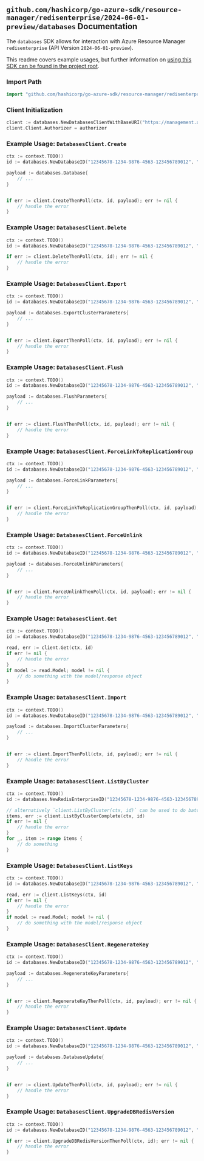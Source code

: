 
## `github.com/hashicorp/go-azure-sdk/resource-manager/redisenterprise/2024-06-01-preview/databases` Documentation

The `databases` SDK allows for interaction with Azure Resource Manager `redisenterprise` (API Version `2024-06-01-preview`).

This readme covers example usages, but further information on [using this SDK can be found in the project root](https://github.com/hashicorp/go-azure-sdk/tree/main/docs).

### Import Path

```go
import "github.com/hashicorp/go-azure-sdk/resource-manager/redisenterprise/2024-06-01-preview/databases"
```


### Client Initialization

```go
client := databases.NewDatabasesClientWithBaseURI("https://management.azure.com")
client.Client.Authorizer = authorizer
```


### Example Usage: `DatabasesClient.Create`

```go
ctx := context.TODO()
id := databases.NewDatabaseID("12345678-1234-9876-4563-123456789012", "example-resource-group", "redisEnterpriseName", "databaseName")

payload := databases.Database{
	// ...
}


if err := client.CreateThenPoll(ctx, id, payload); err != nil {
	// handle the error
}
```


### Example Usage: `DatabasesClient.Delete`

```go
ctx := context.TODO()
id := databases.NewDatabaseID("12345678-1234-9876-4563-123456789012", "example-resource-group", "redisEnterpriseName", "databaseName")

if err := client.DeleteThenPoll(ctx, id); err != nil {
	// handle the error
}
```


### Example Usage: `DatabasesClient.Export`

```go
ctx := context.TODO()
id := databases.NewDatabaseID("12345678-1234-9876-4563-123456789012", "example-resource-group", "redisEnterpriseName", "databaseName")

payload := databases.ExportClusterParameters{
	// ...
}


if err := client.ExportThenPoll(ctx, id, payload); err != nil {
	// handle the error
}
```


### Example Usage: `DatabasesClient.Flush`

```go
ctx := context.TODO()
id := databases.NewDatabaseID("12345678-1234-9876-4563-123456789012", "example-resource-group", "redisEnterpriseName", "databaseName")

payload := databases.FlushParameters{
	// ...
}


if err := client.FlushThenPoll(ctx, id, payload); err != nil {
	// handle the error
}
```


### Example Usage: `DatabasesClient.ForceLinkToReplicationGroup`

```go
ctx := context.TODO()
id := databases.NewDatabaseID("12345678-1234-9876-4563-123456789012", "example-resource-group", "redisEnterpriseName", "databaseName")

payload := databases.ForceLinkParameters{
	// ...
}


if err := client.ForceLinkToReplicationGroupThenPoll(ctx, id, payload); err != nil {
	// handle the error
}
```


### Example Usage: `DatabasesClient.ForceUnlink`

```go
ctx := context.TODO()
id := databases.NewDatabaseID("12345678-1234-9876-4563-123456789012", "example-resource-group", "redisEnterpriseName", "databaseName")

payload := databases.ForceUnlinkParameters{
	// ...
}


if err := client.ForceUnlinkThenPoll(ctx, id, payload); err != nil {
	// handle the error
}
```


### Example Usage: `DatabasesClient.Get`

```go
ctx := context.TODO()
id := databases.NewDatabaseID("12345678-1234-9876-4563-123456789012", "example-resource-group", "redisEnterpriseName", "databaseName")

read, err := client.Get(ctx, id)
if err != nil {
	// handle the error
}
if model := read.Model; model != nil {
	// do something with the model/response object
}
```


### Example Usage: `DatabasesClient.Import`

```go
ctx := context.TODO()
id := databases.NewDatabaseID("12345678-1234-9876-4563-123456789012", "example-resource-group", "redisEnterpriseName", "databaseName")

payload := databases.ImportClusterParameters{
	// ...
}


if err := client.ImportThenPoll(ctx, id, payload); err != nil {
	// handle the error
}
```


### Example Usage: `DatabasesClient.ListByCluster`

```go
ctx := context.TODO()
id := databases.NewRedisEnterpriseID("12345678-1234-9876-4563-123456789012", "example-resource-group", "redisEnterpriseName")

// alternatively `client.ListByCluster(ctx, id)` can be used to do batched pagination
items, err := client.ListByClusterComplete(ctx, id)
if err != nil {
	// handle the error
}
for _, item := range items {
	// do something
}
```


### Example Usage: `DatabasesClient.ListKeys`

```go
ctx := context.TODO()
id := databases.NewDatabaseID("12345678-1234-9876-4563-123456789012", "example-resource-group", "redisEnterpriseName", "databaseName")

read, err := client.ListKeys(ctx, id)
if err != nil {
	// handle the error
}
if model := read.Model; model != nil {
	// do something with the model/response object
}
```


### Example Usage: `DatabasesClient.RegenerateKey`

```go
ctx := context.TODO()
id := databases.NewDatabaseID("12345678-1234-9876-4563-123456789012", "example-resource-group", "redisEnterpriseName", "databaseName")

payload := databases.RegenerateKeyParameters{
	// ...
}


if err := client.RegenerateKeyThenPoll(ctx, id, payload); err != nil {
	// handle the error
}
```


### Example Usage: `DatabasesClient.Update`

```go
ctx := context.TODO()
id := databases.NewDatabaseID("12345678-1234-9876-4563-123456789012", "example-resource-group", "redisEnterpriseName", "databaseName")

payload := databases.DatabaseUpdate{
	// ...
}


if err := client.UpdateThenPoll(ctx, id, payload); err != nil {
	// handle the error
}
```


### Example Usage: `DatabasesClient.UpgradeDBRedisVersion`

```go
ctx := context.TODO()
id := databases.NewDatabaseID("12345678-1234-9876-4563-123456789012", "example-resource-group", "redisEnterpriseName", "databaseName")

if err := client.UpgradeDBRedisVersionThenPoll(ctx, id); err != nil {
	// handle the error
}
```
